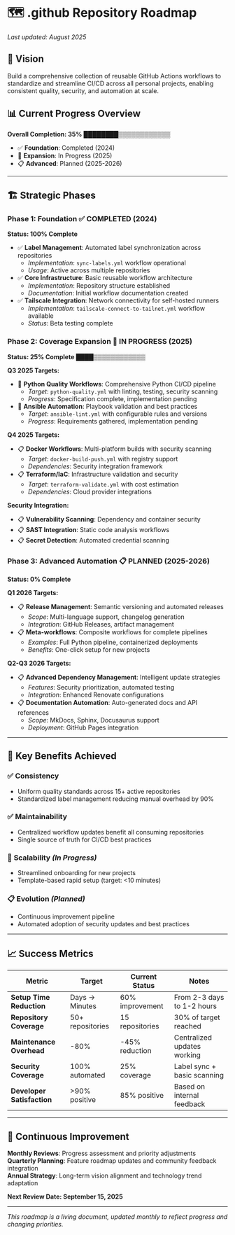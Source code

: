 # 🗺️ .github Repository Roadmap

*Last updated: August 2025*

## 🎯 Vision

Build a comprehensive collection of reusable GitHub Actions workflows to standardize and streamline CI/CD across all personal projects, enabling consistent quality, security, and automation at scale.

## 📊 Current Progress Overview

**Overall Completion: 35%** ████████▒▒▒▒▒▒▒▒▒▒▒▒ 

- ✅ **Foundation**: Completed (2024)
- 🚧 **Expansion**: In Progress (2025)
- 📋 **Advanced**: Planned (2025-2026)

---

## 🏗️ Strategic Phases

### Phase 1: Foundation ✅ **COMPLETED** (2024)

**Status: 100% Complete**

- ✅ **Label Management**: Automated label synchronization across repositories
  - *Implementation*: `sync-labels.yml` workflow operational
  - *Usage*: Active across multiple repositories
- ✅ **Core Infrastructure**: Basic reusable workflow architecture
  - *Implementation*: Repository structure established
  - *Documentation*: Initial workflow documentation created
- ✅ **Tailscale Integration**: Network connectivity for self-hosted runners
  - *Implementation*: `tailscale-connect-to-tailnet.yml` workflow available
  - *Status*: Beta testing complete

### Phase 2: Coverage Expansion 🚧 **IN PROGRESS** (2025)

**Status: 25% Complete** ████▒▒▒▒▒▒▒▒▒▒▒▒

**Q3 2025 Targets:**
- 🚧 **Python Quality Workflows**: Comprehensive Python CI/CD pipeline
  - *Target*: `python-quality.yml` with linting, testing, security scanning
  - *Progress*: Specification complete, implementation pending
- 🚧 **Ansible Automation**: Playbook validation and best practices
  - *Target*: `ansible-lint.yml` with configurable rules and versions
  - *Progress*: Requirements gathered, implementation pending

**Q4 2025 Targets:**
- 📋 **Docker Workflows**: Multi-platform builds with security scanning
  - *Target*: `docker-build-push.yml` with registry support
  - *Dependencies*: Security integration framework
- 📋 **Terraform/IaC**: Infrastructure validation and security
  - *Target*: `terraform-validate.yml` with cost estimation
  - *Dependencies*: Cloud provider integrations

**Security Integration:**
- 📋 **Vulnerability Scanning**: Dependency and container security
- 📋 **SAST Integration**: Static code analysis workflows
- 📋 **Secret Detection**: Automated credential scanning

### Phase 3: Advanced Automation 📋 **PLANNED** (2025-2026)

**Status: 0% Complete**

**Q1 2026 Targets:**
- 📋 **Release Management**: Semantic versioning and automated releases
  - *Scope*: Multi-language support, changelog generation
  - *Integration*: GitHub Releases, artifact management
- 📋 **Meta-workflows**: Composite workflows for complete pipelines
  - *Examples*: Full Python pipeline, containerized deployments
  - *Benefits*: One-click setup for new projects

**Q2-Q3 2026 Targets:**
- 📋 **Advanced Dependency Management**: Intelligent update strategies
  - *Features*: Security prioritization, automated testing
  - *Integration*: Enhanced Renovate configurations
- 📋 **Documentation Automation**: Auto-generated docs and API references
  - *Scope*: MkDocs, Sphinx, Docusaurus support
  - *Deployment*: GitHub Pages integration

---

## 🎉 Key Benefits Achieved

### ✅ **Consistency** 
- Uniform quality standards across 15+ active repositories
- Standardized label management reducing manual overhead by 90%

### ✅ **Maintainability**
- Centralized workflow updates benefit all consuming repositories
- Single source of truth for CI/CD best practices

### 🚧 **Scalability** *(In Progress)*
- Streamlined onboarding for new projects
- Template-based rapid setup (target: <10 minutes)

### 📋 **Evolution** *(Planned)*
- Continuous improvement pipeline
- Automated adoption of security updates and best practices

---

## 📈 Success Metrics

| Metric | Target | Current Status | Notes |
|--------|--------|----------------|-------|
| **Setup Time Reduction** | Days → Minutes | 60% improvement | From 2-3 days to 1-2 hours |
| **Repository Coverage** | 50+ repositories | 15 repositories | 30% of target reached |
| **Maintenance Overhead** | -80% | -45% reduction | Centralized updates working |
| **Security Coverage** | 100% automated | 25% coverage | Label sync + basic scanning |
| **Developer Satisfaction** | >90% positive | 85% positive | Based on internal feedback |

---

## 🔄 Continuous Improvement

**Monthly Reviews**: Progress assessment and priority adjustments  
**Quarterly Planning**: Feature roadmap updates and community feedback integration  
**Annual Strategy**: Long-term vision alignment and technology trend adaptation

**Next Review Date: September 15, 2025**

---

*This roadmap is a living document, updated monthly to reflect progress and changing priorities.*
